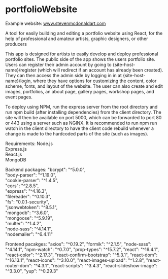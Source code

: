 # portfolioWebsite

Example website: www.stevenmcdonaldart.com

A tool for easily building and editing a portfolio website using React, for the help of professional and amateur artists, graphic designers, or other producers  
  
This app is designed for artists to easily develop and deploy professional portfolio sites. The public side of the app shows the users portfolio site. Users can register their admin account by going to {site-host-name}/register (which will redirect if an account has already been created). They can then access the admin side by logging in in at {site-host-name}/login, where they have options for customizing the content, color scheme, fonts, and layout of the website. The user can also create and edit images, portfolios, an about page, gallery pages, workshop pages, and event pages.

To deploy using NPM, run the express server from the root directory and run npm build (after installing dependencies) from the client directory. The site will then be available on port 5000, which can be forwarded to port 80 or 443 using a server such as NGINX. It is recommended to run npm run watch in the client directory to have the client code rebuild whenever a change is made to the hardcoded parts of the site (such as images). 

Requirements:
  Node.js  
  Express.js  
  React.js  
  MongoDB  
  
Backend packages:
  "bcrypt": "^5.0.0",  
  "body-parser": "^1.19.0",  
  "cookie-parser": "^1.4.5",  
  "cors": "^2.8.5",  
  "express": "^4.16.3",  
  "filereader": "^0.10.3",  
  "fs": "0.0.1-security",  
  "jsonwebtoken": "^8.5.1",  
  "mongodb": "^3.6.0",  
  "mongoose": "^5.9.19",  
  "multer": "^1.4.2",  
  "node-sass": "^4.14.1",  
  "nodemailer": "^6.4.11"  
  
Frontend pacakges:
    "axios": "^0.19.2",
    "formik": "^2.1.5",
    "node-sass": "^4.14.1",
    "npm-watch": "^0.7.0",
    "prop-types": "^15.7.2",
    "react": "^16.4.1",
    "react-color": "^2.17.3",
    "react-confirm-bootstrap": "^5.3.1",
    "react-dom": "^16.13.1",
    "react-icons": "^3.10.0",
    "react-images-upload": "^1.2.8",
    "react-router-dom": "^4.3.1",
    "react-scripts": "^3.4.3",
    "react-slideshow-image": "^3.3.0",
    "yup": "^0.29.3"
